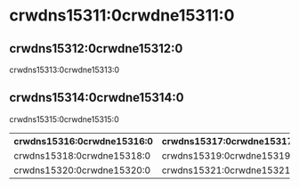 # crwdns15311:0crwdne15311:0

## crwdns15312:0crwdne15312:0

crwdns15313:0crwdne15313:0

## crwdns15314:0crwdne15314:0

crwdns15315:0crwdne15315:0

<table>
  <tr>
    <th>crwdns15316:0crwdne15316:0</th>
    <th>crwdns15317:0crwdne15317:0</th>
  </tr>
  <tr>
    <td>crwdns15318:0crwdne15318:0</td>
    <td>crwdns15319:0crwdne15319:0</td>
  </tr>
  <tr>
    <td>crwdns15320:0crwdne15320:0</td>
    <td>crwdns15321:0crwdne15321:0</td>
  </tr>
</table>
